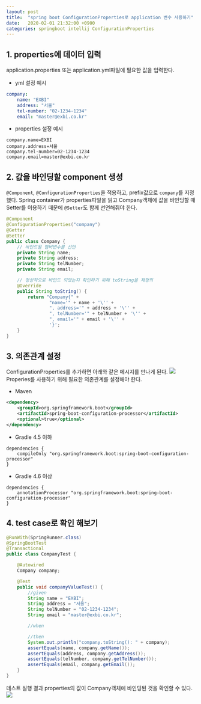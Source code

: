 ```yaml
---
layout: post
title:  "spring boot ConfigurationProperties로 application 변수 사용하기"
date:   2020-02-01 21:32:00 +0900
categories: springboot intellij ConfigurationProperties
---
```


## 1. properties에 데이터 입력
application.properties 또는 application.yml파일에 필요한 값을 입력한다.
- yml 설정 예시
```yaml
company:
    name: "EXBI"
    address: "서울"
    tel-number: "02-1234-1234"
    email: "master@exbi.co.kr"
```
- properties 설정 예시
```
company.name=EXBI
company.address=서울
company.tel-number=02-1234-1234
company.email=master@exbi.co.kr
```

## 2. 값을 바인딩할 component 생성
`@Component`, `@ConfigurationProperties`을 적용하고, prefix값으로 `company`를 지정했다. Spring container가 properties파일을 읽고 Company객체에 값을 바인딩할 때 Setter를 이용하기 때문에 `@Setter`도 함께 선언해줘야 한다. 
```java
@Component
@ConfigurationProperties("company")
@Getter
@Setter
public class Company {
	// 바인드될 맴버변수를 선언
    private String name;
    private String address;
    private String telNumber;
    private String email;

	// 정상적으로 바인드 되었는지 확인하기 위해 toString을 재정의
    @Override
    public String toString() {
        return "Company{" +
                "name='" + name + '\'' +
                ", address='" + address + '\'' +
                ", telNumber='" + telNumber + '\'' +
                ", email='" + email + '\'' +
                '}';
    }
}
```

## 3. 의존관계 설정
ConfigurationProperties를 추가하면 아래와 같은 메시지를 만나게 된다.
![](https://raw.githubusercontent.com/geeshow/geeshow.github.io/master/images/2020-02-01_001.png)
Properies를 사용하기 위해 필요한 의존관계를 설정해야 한다.
- Maven

```xml
<dependency>
	<groupId>org.springframework.boot</groupId>
	<artifactId>spring-boot-configuration-processor</artifactId>
	<optional>true</optional>
</dependency>
```

- Gradle 4.5 이하

```
dependencies {
	compileOnly "org.springframework.boot:spring-boot-configuration-processor"
}
```

- Gradle 4.6 이상

```
dependencies {
	annotationProcessor "org.springframework.boot:spring-boot-configuration-processor"
}
```

## 4. test case로 확인 해보기
```java
@RunWith(SpringRunner.class)
@SpringBootTest
@Transactional
public class CompanyTest {

    @Autowired
    Company company;

    @Test
    public void companyValueTest() {
        //given
        String name = "EXBI";
        String address = "서울";
        String telNumber = "02-1234-1234";
        String email = "master@exbi.co.kr";

        //when

        //then
        System.out.println("company.toString(): " + company);
        assertEquals(name, company.getName());
        assertEquals(address, company.getAddress());
        assertEquals(telNumber, company.getTelNumber());
        assertEquals(email, company.getEmail());
    }
}
```
테스트 실행 결과 properties의 값이 Company객체에 바인딩된 것을 확인할 수 있다.
![](https://raw.githubusercontent.com/geeshow/geeshow.github.io/master/images/2020-02-01_002.png)